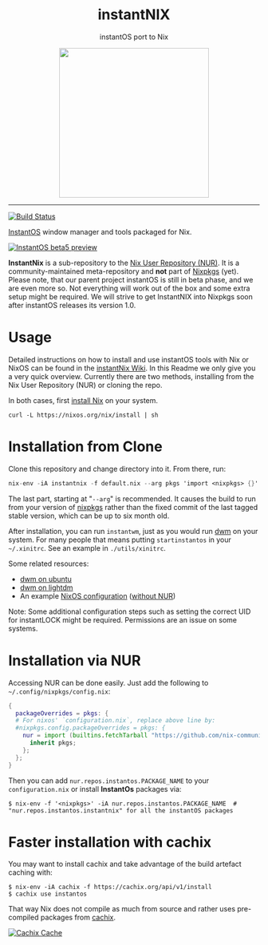 <div align="center">
    <h1>instantNIX</h1>
    <p>instantOS port to Nix</p>
    <img width="300" height="300" src="https://raw.githubusercontent.com/instantOS/instantLOGO/master/png/nix.png">
</div>

-------
[![Build Status](https://travis-ci.org/instantOS/instantNIX.svg?branch=master)](https://travis-ci.org/instantOS/instantNIX)

[InstantOS](https://instantos.github.io/) window manager and tools packaged for Nix.

[![InstantOS beta5 preview](https://img.youtube.com/vi/zqcEv3bdIAM/0.jpg)](http://www.youtube.com/watch?v=zqcEv3bdIAM)

**InstantNix** is a sub-repository to the [Nix User Repository (NUR)](https://github.com/nix-community/NUR). 
It is a community-maintained meta-repository and **not** part of [Nixpkgs](https://github.com/nixos/nixpkgs) (yet).
Please note, that our parent project instantOS is still in beta phase, and we are even more so.
Not everything will work out of the box and some extra setup might be required.
We will strive to get InstantNIX into Nixpkgs soon after instantOS releases its version 1.0.

# Usage

Detailed instructions on how to install and use instantOS tools with Nix or NixOS can be found in the [instantNix Wiki](https://github.com/instantOS/instantNIX/wiki).
In this Readme we only give you a very quick overview.
Currently there are two methods, installing from the Nix User Repository (NUR) or cloning the repo.

In both cases, first [install Nix](https://nixos.org/nix/manual/#chap-installation) on your system.

```console
curl -L https://nixos.org/nix/install | sh
``` 

# Installation from Clone

Clone this repository and change directory into it.
From there, run:

```nix
nix-env -iA instantnix -f default.nix --arg pkgs 'import <nixpkgs> {}'
```

The last part, starting at "`--arg`" is recommended.
It causes the build to run from your version of [nixpkgs](https://github.com/nixos/nixpkgs)
rather than the fixed commit of the last tagged stable version, which can be up to six month old.

After installation, you can run `instantwm`, just as you would run [dwm](https://dwm.suckless.org) on your system.
For many people that means putting `startinstantos` in your `~/.xinitrc`.
See an example in `./utils/xinitrc`.

Some related resources:
 - [dwm on ubuntu](https://cannibalcandy.wordpress.com/2012/04/26/installing-and-configuring-dwm-under-ubuntu/)
 - [dwm on lightdm](https://blkct.wordpress.com/2017/06/16/how-to-start-dwm-from-lightdm/)
 - An example [NixOS configuration](./utils/configuration.nix) ([without NUR](./utils/configuration.nix))

Note: Some additional configuration steps such as setting the correct UID for instantLOCK might be required.
Permissions are an issue on some systems.

# Installation via NUR

Accessing NUR can be done easily. Just add the following to `~/.config/nixpkgs/config.nix`:

```nix
{
  packageOverrides = pkgs: {
  # For nixos' `configuration.nix`, replace above line by:
  #nixpkgs.config.packageOverrides = pkgs: {
    nur = import (builtins.fetchTarball "https://github.com/nix-community/NUR/archive/master.tar.gz") {
      inherit pkgs;
    };
  };
}
```

Then you can add `nur.repos.instantos.PACKAGE_NAME` to your `configuration.nix` or install **InstantOs** packages via:

```console
$ nix-env -f '<nixpkgs>' -iA nur.repos.instantos.PACKAGE_NAME  # "nur.repos.instantos.instantnix" for all the instantOS packages
```

# Faster installation with cachix

You may want to install cachix and take advantage of the build artefact caching with:

```console
$ nix-env -iA cachix -f https://cachix.org/api/v1/install
$ cachix use instantos
```

That way Nix does not compile as much from source and rather uses pre-compiled
packages from [cachix](https://cachix.org).

[![Cachix Cache](https://img.shields.io/badge/cachix-instantos-blue.svg)](https://instantos.cachix.org)
